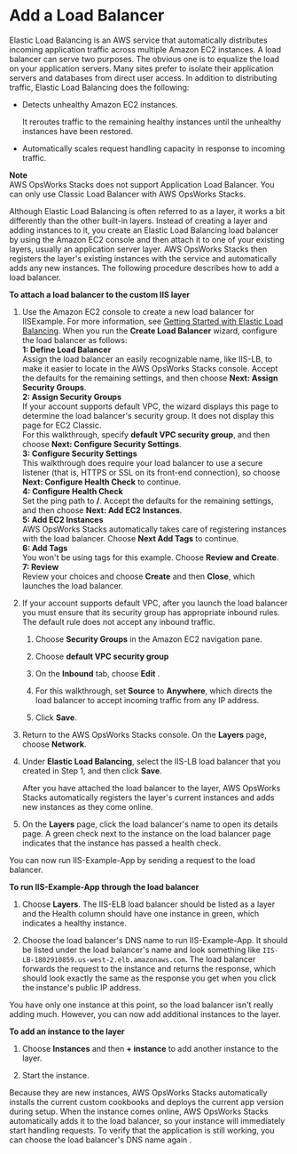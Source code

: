 # Add a Load Balancer<a name="gettingstarted-windows-scale-elb"></a>

Elastic Load Balancing is an AWS service that automatically distributes incoming application traffic across multiple Amazon EC2 instances\. A load balancer can serve two purposes\. The obvious one is to equalize the load on your application servers\. Many sites prefer to isolate their application servers and databases from direct user access\. In addition to distributing traffic, Elastic Load Balancing does the following:

+ Detects unhealthy Amazon EC2 instances\.

  It reroutes traffic to the remaining healthy instances until the unhealthy instances have been restored\.

+ Automatically scales request handling capacity in response to incoming traffic\.

**Note**  
AWS OpsWorks Stacks does not support Application Load Balancer\. You can only use Classic Load Balancer with AWS OpsWorks Stacks\.

Although Elastic Load Balancing is often referred to as a layer, it works a bit differently than the other built\-in layers\. Instead of creating a layer and adding instances to it, you create an Elastic Load Balancing load balancer by using the Amazon EC2 console and then attach it to one of your existing layers, usually an application server layer\. AWS OpsWorks Stacks then registers the layer's existing instances with the service and automatically adds any new instances\. The following procedure describes how to add a load balancer\.

**To attach a load balancer to the custom IIS layer**

1. Use the Amazon EC2 console to create a new load balancer for IISExample\. For more information, see [Getting Started with Elastic Load Balancing](http://docs.aws.amazon.com/elasticloadbalancing/latest/userguide/load-balancer-getting-started.html)\. When you run the **Create Load Balancer** wizard, configure the load balancer as follows:  
**1: Define Load Balancer**  
Assign the load balancer an easily recognizable name, like IIS\-LB, to make it easier to locate in the AWS OpsWorks Stacks console\. Accept the defaults for the remaining settings, and then choose **Next: Assign Security Groups**\.  
**2: Assign Security Groups**  
If your account supports default VPC, the wizard displays this page to determine the load balancer's security group\. It does not display this page for EC2 Classic\.  
For this walkthrough, specify **default VPC security group**, and then choose **Next: Configure Security Settings**\.  
**3: Configure Security Settings**  
This walkthrough does require your load balancer to use a secure listener \(that is, HTTPS or SSL on its front\-end connection\), so choose **Next: Configure Health Check** to continue\.  
**4: Configure Health Check**  
Set the ping path to **/**\. Accept the defaults for the remaining settings, and then choose **Next: Add EC2 Instances**\.  
**5: Add EC2 Instances**  
AWS OpsWorks Stacks automatically takes care of registering instances with the load balancer\. Choose **Next Add Tags** to continue\.   
**6: Add Tags**  
You won't be using tags for this example\. Choose **Review and Create**\.   
**7: Review**  
Review your choices and choose **Create** and then **Close**, which launches the load balancer\.

1. If your account supports default VPC, after you launch the load balancer you must ensure that its security group has appropriate inbound rules\. The default rule does not accept any inbound traffic\.

   1. Choose **Security Groups** in the Amazon EC2 navigation pane\.

   1. Choose **default VPC security group**

   1. On the **Inbound** tab, choose **Edit** \.

   1. For this walkthrough, set **Source** to **Anywhere**, which directs the load balancer to accept incoming traffic from any IP address\. 

   1. Click **Save**\.

1. Return to the AWS OpsWorks Stacks console\. On the **Layers** page, choose **Network**\.

1. Under **Elastic Load Balancing**, select the IIS\-LB load balancer that you created in Step 1, and then click **Save**\.

   After you have attached the load balancer to the layer, AWS OpsWorks Stacks automatically registers the layer's current instances and adds new instances as they come online\.

1. On the **Layers** page, click the load balancer's name to open its details page\. A green check next to the instance on the load balancer page indicates that the instance has passed a health check\.

You can now run IIS\-Example\-App by sending a request to the load balancer\.

**To run IIS\-Example\-App through the load balancer**

1. Choose **Layers**\. The IIS\-ELB load balancer should be listed as a layer and the Health column should have one instance in green, which indicates a healthy instance\.

1. Choose the load balancer's DNS name to run IIS\-Example\-App\. It should be listed under the load balancer's name and look something like `IIS-LB-1802910859.us-west-2.elb.amazonaws.com`\. The load balancer forwards the request to the instance and returns the response, which should look exactly the same as the response you get when you click the instance's public IP address\.

You have only one instance at this point, so the load balancer isn't really adding much\. However, you can now add additional instances to the layer\.

**To add an instance to the layer**

1. Choose **Instances** and then **\+ instance** to add another instance to the layer\.

1. Start the instance\.

Because they are new instances, AWS OpsWorks Stacks automatically installs the current custom cookbooks and deploys the current app version during setup\. When the instance comes online, AWS OpsWorks Stacks automatically adds it to the load balancer, so your instance will immediately start handling requests\. To verify that the application is still working, you can choose the load balancer's DNS name again \.
